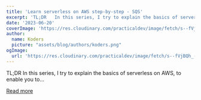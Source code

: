 ```yaml
---
title: 'Learn serverless on AWS step-by-step - SQS'
excerpt: 'TL;DR   In this series, I try to explain the basics of serverless on AWS, to enable you to...'
date: '2023-06-20'
coverImage: 'https://res.cloudinary.com/practicaldev/image/fetch/s--fVjBQh_---/c_imagga_scale,f_auto,fl_progressive,h_420,q_auto,w_1000/https://raw.githubusercontent.com/pchol22/kumo-articles/master/blog-posts/learn-serverless/sqs/assets/cover.png'
author:
  name: Koders
  picture: "assets/blog/authors/koders.png"
ogImage:
  url: 'https://res.cloudinary.com/practicaldev/image/fetch/s--fVjBQh_---/c_imagga_scale,f_auto,fl_progressive,h_420,q_auto,w_1000/https://raw.githubusercontent.com/pchol22/kumo-articles/master/blog-posts/learn-serverless/sqs/assets/cover.png'
---
```


TL;DR   In this series, I try to explain the basics of serverless on AWS, to enable you to...

[Read more](https://dev.to/kumo/learn-serverless-on-aws-step-by-step-sqs-26c8)
